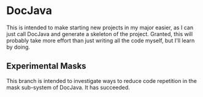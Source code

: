 DocJava
=======
This is intended to make starting new projects in my major easier, as I can just
call DocJava and generate a skeleton of the project. Granted, this will probably
take more effort than just writing all the code myself, but I'll learn by doing.

Experimental Masks
------------------
This branch is intended to investigate ways to reduce code repetition in the
mask sub-system of DocJava. It has succeeded.
